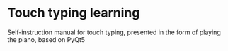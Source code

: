 # Touch typing learning
Self-instruction manual for touch typing, presented in the form of playing the piano, based on PyQt5
